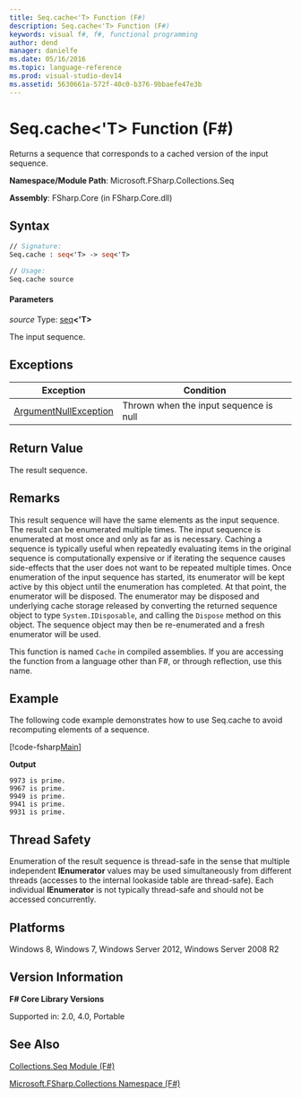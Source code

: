 ```yaml
---
title: Seq.cache<'T> Function (F#)
description: Seq.cache<'T> Function (F#)
keywords: visual f#, f#, functional programming
author: dend
manager: danielfe
ms.date: 05/16/2016
ms.topic: language-reference
ms.prod: visual-studio-dev14
ms.assetid: 5630661a-572f-40c0-b376-9bbaefe47e3b 
---
```


# Seq.cache<'T> Function (F#)

Returns a sequence that corresponds to a cached version of the input sequence.

**Namespace/Module Path**: Microsoft.FSharp.Collections.Seq

**Assembly**: FSharp.Core (in FSharp.Core.dll)


## Syntax

```fsharp
// Signature:
Seq.cache : seq<'T> -> seq<'T>

// Usage:
Seq.cache source
```

#### Parameters
*source*
Type: [seq](https://msdn.microsoft.com/library/2f0c87c6-8a0d-4d33-92a6-10d1d037ce75)**&lt;'T&gt;**


The input sequence.

## Exceptions
|Exception|Condition|
|----|----|
|[ArgumentNullException](https://msdn.microsoft.com/library/system.argumentnullexception.aspx)|Thrown when the input sequence is null|

## Return Value
The result sequence.

## Remarks
This result sequence will have the same elements as the input sequence. The result can be enumerated multiple times. The input sequence is enumerated at most once and only as far as is necessary. Caching a sequence is typically useful when repeatedly evaluating items in the original sequence is computationally expensive or if iterating the sequence causes side-effects that the user does not want to be repeated multiple times. Once enumeration of the input sequence has started, its enumerator will be kept active by this object until the enumeration has completed. At that point, the enumerator will be disposed. The enumerator may be disposed and underlying cache storage released by converting the returned sequence object to type `System.IDisposable`, and calling the `Dispose` method on this object. The sequence object may then be re-enumerated and a fresh enumerator will be used.

This function is named `Cache` in compiled assemblies. If you are accessing the function from a language other than F#, or through reflection, use this name.

## Example

The following code example demonstrates how to use Seq.cache to avoid recomputing elements of a sequence.

[!code-fsharp[Main](snippets/fssequences/snippet27.fs)]

**Output**

```
9973 is prime.
9967 is prime.
9949 is prime.
9941 is prime.
9931 is prime.
```

## Thread Safety
Enumeration of the result sequence is thread-safe in the sense that multiple independent **IEnumerator** values may be used simultaneously from different threads (accesses to the internal lookaside table are thread-safe). Each individual **IEnumerator** is not typically thread-safe and should not be accessed concurrently.


## Platforms
Windows 8, Windows 7, Windows Server 2012, Windows Server 2008 R2


## Version Information
**F# Core Library Versions**

Supported in: 2.0, 4.0, Portable

## See Also
[Collections.Seq Module &#40;F&#35;&#41;](Collections.Seq-Module-%5BFSharp%5D.md)

[Microsoft.FSharp.Collections Namespace &#40;F&#35;&#41;](Microsoft.FSharp.Collections-Namespace-%5BFSharp%5D.md)